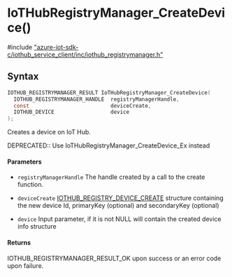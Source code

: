 # IoTHubRegistryManager_CreateDevice()

\#include ["azure-iot-sdk-c/iothub_service_client/inc/iothub_registrymanager.h"](../iot-c-ref-iothub-registrymanager-h.md)  

## Syntax

```C
IOTHUB_REGISTRYMANAGER_RESULT IoTHubRegistryManager_CreateDevice(
  IOTHUB_REGISTRYMANAGER_HANDLE  registryManagerHandle,
  const                          deviceCreate,
  IOTHUB_DEVICE                  device
);

```

Creates a device on IoT Hub.

DEPRECATED:: Use IoTHubRegistryManager_CreateDevice_Ex instead 
#### Parameters
* `registryManagerHandle` The handle created by a call to the create function. 

* `deviceCreate` [IOTHUB_REGISTRY_DEVICE_CREATE](#struct_i_o_t_h_u_b___r_e_g_i_s_t_r_y___d_e_v_i_c_e___c_r_e_a_t_e) structure containing the new device Id, primaryKey (optional) and secondaryKey (optional) 

* `device` Input parameter, if it is not NULL will contain the created device info structure

#### Returns
IOTHUB_REGISTRYMANAGER_RESULT_OK upon success or an error code upon failure.

